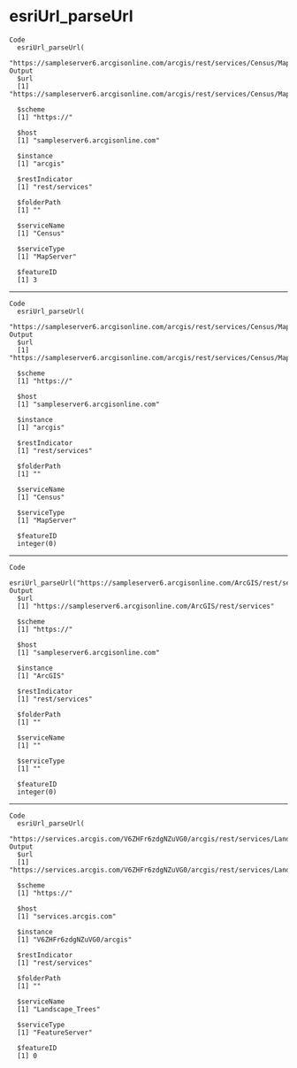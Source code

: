 # esriUrl_parseUrl

    Code
      esriUrl_parseUrl(
        "https://sampleserver6.arcgisonline.com/arcgis/rest/services/Census/MapServer/3")
    Output
      $url
      [1] "https://sampleserver6.arcgisonline.com/arcgis/rest/services/Census/MapServer/3"
      
      $scheme
      [1] "https://"
      
      $host
      [1] "sampleserver6.arcgisonline.com"
      
      $instance
      [1] "arcgis"
      
      $restIndicator
      [1] "rest/services"
      
      $folderPath
      [1] ""
      
      $serviceName
      [1] "Census"
      
      $serviceType
      [1] "MapServer"
      
      $featureID
      [1] 3
      

---

    Code
      esriUrl_parseUrl(
        "https://sampleserver6.arcgisonline.com/arcgis/rest/services/Census/MapServer")
    Output
      $url
      [1] "https://sampleserver6.arcgisonline.com/arcgis/rest/services/Census/MapServer"
      
      $scheme
      [1] "https://"
      
      $host
      [1] "sampleserver6.arcgisonline.com"
      
      $instance
      [1] "arcgis"
      
      $restIndicator
      [1] "rest/services"
      
      $folderPath
      [1] ""
      
      $serviceName
      [1] "Census"
      
      $serviceType
      [1] "MapServer"
      
      $featureID
      integer(0)
      

---

    Code
      esriUrl_parseUrl("https://sampleserver6.arcgisonline.com/ArcGIS/rest/services")
    Output
      $url
      [1] "https://sampleserver6.arcgisonline.com/ArcGIS/rest/services"
      
      $scheme
      [1] "https://"
      
      $host
      [1] "sampleserver6.arcgisonline.com"
      
      $instance
      [1] "ArcGIS"
      
      $restIndicator
      [1] "rest/services"
      
      $folderPath
      [1] ""
      
      $serviceName
      [1] ""
      
      $serviceType
      [1] ""
      
      $featureID
      integer(0)
      

---

    Code
      esriUrl_parseUrl(
        "https://services.arcgis.com/V6ZHFr6zdgNZuVG0/arcgis/rest/services/Landscape_Trees/FeatureServer/0/")
    Output
      $url
      [1] "https://services.arcgis.com/V6ZHFr6zdgNZuVG0/arcgis/rest/services/Landscape_Trees/FeatureServer/0/"
      
      $scheme
      [1] "https://"
      
      $host
      [1] "services.arcgis.com"
      
      $instance
      [1] "V6ZHFr6zdgNZuVG0/arcgis"
      
      $restIndicator
      [1] "rest/services"
      
      $folderPath
      [1] ""
      
      $serviceName
      [1] "Landscape_Trees"
      
      $serviceType
      [1] "FeatureServer"
      
      $featureID
      [1] 0
      

